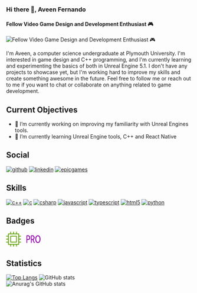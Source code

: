 ### Hi there 👋, Aveen Fernando
#### Fellow Video Game Design and Development Enthusiast 🎮
![Fellow Video Game Design and Development Enthusiast 🎮](https://ue-cdn.artstation.com/imgproxy/U78DxAXfaicpJ_klSE00ON5mQoyYv-TET3XbisCsQ4I/filename:3.jpg/resizing_type:fit/width:1920/height:1080/aHR0cHM6Ly9kMWl2N2RiNDR5aGd4bi5jbG91ZGZyb250Lm5ldC9iYWNrZ3JvdW5kcy82NDk0OTVlNS02MjM3LTRmMDQtYjllOC0wNzg4YTM0Zjc0ZGMvMy5qcGc)

I'm Aveen, a computer science undergraduate at Plymouth University. I'm interested in game design and C++ programming, and I'm currently learning and experimenting the basics of both in Unreal Engine 5.1. I don't have any projects to showcase yet, but I'm working hard to improve my skills and create something awesome in the future. Feel free to follow me or reach out to me if you want to chat or collaborate on anything related to game development.

## Current Objectives

- 🔭 I’m currently working on improving my familiarity with Unreal Engines tools. 
- 🌱 I’m currently learning Unreal Engine tools, C++ and React Native 

## Social 

[<img src='https://cdn.jsdelivr.net/npm/simple-icons@3.0.1/icons/github.svg' alt='github' height='40'>](https://github.com/AveenFernando)  [<img src='https://cdn.jsdelivr.net/npm/simple-icons@3.0.1/icons/linkedin.svg' alt='linkedin' height='40'>](https://www.linkedin.com/in/aveen-fernando-225a7618b/)  [<img src='https://cdn.jsdelivr.net/npm/simple-icons@3.0.1/icons/epicgames.svg' alt='epicgames' height='40'>](https://dev.epicgames.com/community/profile/nBmw9/Acoustic_Juan#snippets)  

## Skills

[<img src='https://cdn.jsdelivr.net/npm/simple-icons@3.0.1/icons/cplusplus.svg' alt='c++' height='40'>](https://learn.microsoft.com/en-us/cpp/cpp/?view=msvc-170)  [<img src='https://cdn.jsdelivr.net/npm/simple-icons@3.0.1/icons/c.svg' alt='c' height='40'>](https://learn.microsoft.com/en-us/cpp/c-language/?view=msvc-170)  [<img src='https://cdn.jsdelivr.net/npm/simple-icons@3.0.1/icons/csharp.svg' alt='csharp' height='40'>](https://learn.microsoft.com/en-us/dotnet/csharp/)  [<img src='https://cdn.jsdelivr.net/npm/simple-icons@3.0.1/icons/javascript.svg' alt='javascript' height='40'>](https://learn.microsoft.com/en-us/visualstudio/javascript/javascript-in-visual-studio?view=vs-2022)  [<img src='https://cdn.jsdelivr.net/npm/simple-icons@3.0.1/icons/typescript.svg' alt='typescript' height='40'>](https://learn.microsoft.com/en-us/visualstudio/javascript/javascript-in-visual-studio?view=vs-2022)  [<img src='https://cdn.jsdelivr.net/npm/simple-icons@3.0.1/icons/html5.svg' alt='html5' height='40'>](https://developer.mozilla.org/en-US/docs/Web/HTML)  [<img src='https://cdn.jsdelivr.net/npm/simple-icons@3.0.1/icons/python.svg' alt='python' height='40'>](https://www.python.org/about/help/)  

## Badges 

<a href='https://docs.github.com/en/developers'><img src='https://raw.githubusercontent.com/acervenky/animated-github-badges/master/assets/devbadge.gif' width='40' height='40'></a> <a href='https://github.com/pricing'><img src='https://raw.githubusercontent.com/acervenky/animated-github-badges/master/assets/pro.gif' width='40' height='40'></a> 

## Statistics

[![Top Langs](https://github-readme-stats.vercel.app/api/top-langs/?username=AveenFernando)](https://github.com/anuraghazra/github-readme-stats)
![GitHub stats](https://github-readme-stats.vercel.app/api?username=AveenFernando&show_icons=true&count_private=true)  
![Anurag's GitHub stats](https://github-readme-stats.vercel.app/api?username=anuraghazra&show_icons=true&theme=tokyonight)


